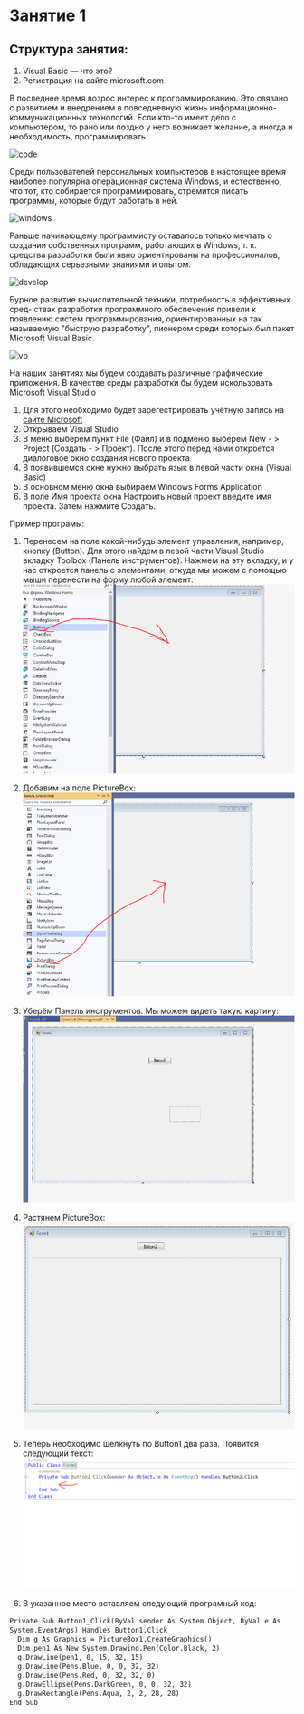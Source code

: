 # Занятие 1
## Структура занятия:
1) Visual Basic — что это?
2) Регистрация на сайте microsoft.com

В последнее время возрос интерес к программированию. Это связано с развитием
и внедрением в повседневную жизнь информационно-коммуникационных
технологий. Если кто-то имеет дело с компьютером, то рано или поздно
у него возникает желание, а иногда и необходимость, программировать.

![code](https://thumbor.forbes.com/thumbor/960x0/https%3A%2F%2Fspecials-images.forbesimg.com%2Fdam%2Fimageserve%2F1106530967%2F960x0.jpg%3Ffit%3Dscale)

Среди пользователей персональных компьютеров в настоящее время наиболее
популярна операционная система Windows, и естественно, что тот, кто
собирается программировать, стремится писать программы, которые будут
работать в ней.

![windows](https://akket.com/wp-content/uploads/2018/08/Windows-10-Update.jpg)

Раньше начинающему программисту оставалось только мечтать о создании
собственных программ, работающих в Windows, т. к. средства разработки
были явно ориентированы на профессионалов, обладающих серьезными знаниями и опытом.

![develop](https://streaminfotech.com/wp-content/uploads/2018/01/IMG_04012018_1709071_0.png)

Бурное развитие вычислительной техники, потребность в эффективных сред-
ствах разработки программного обеспечения привели к появлению систем
программирования, ориентированных на так называемую "быструю разработку",
пионером среди которых был пакет Microsoft Visual Basic.

![vb](https://fiverr-res.cloudinary.com/images/t_main1,q_auto,f_auto/gigs/102824707/original/44e26dba75311cc16e35247edde74cdef6fe5d30/help-you-learn-the-visual-basic-language.png)

На наших занятиях мы будем создавать различные графические приложения.
В качестве среды разработки бы будем искользовать Microsoft Visual Studio
1) Для этого необходимо будет зарегестрировать учётную запись на [сайте Microsoft](https://www.microsoft.com/ru-ru)
2) Открываем Visual Studio
3) В меню выберем пункт File (Файл) и в подменю выберем New - > Project (Создать - > Проект). После этого перед нами откроется диалоговое окно создания нового проекта
4) В появившемся окне нужно выбрать язык в левой части окна (Visual Basic)
5) В основном меню окна выбираем Windows Forms Application
6) В поле Имя проекта окна Настроить новый проект введите имя проекта. Затем нажмите Создать.

Пример програмы:
1) Перенесем на поле какой-нибудь элемент управления, например, кнопку (Button). Для этого найдем в левой части Visual Studio вкладку Toolbox (Панель инструментов). Нажмем на эту вкладку, и у нас откроется панель с элементами, откуда мы можем с помощью мыши перенести на форму любой элемент:
![p1](https://raw.githubusercontent.com/AlxDidorenko/Visual-Basic-course/master/Theory%20(%D0%A2%D0%B5%D0%BE%D1%80%D0%B8%D1%8F)/img/img1.PNG)

2) Добавим на поле PictureBox:
![p2](https://raw.githubusercontent.com/AlxDidorenko/Visual-Basic-course/master/Theory%20(%D0%A2%D0%B5%D0%BE%D1%80%D0%B8%D1%8F)/img/img2.PNG)

3) Уберём Панель инструментов. Мы можем видеть такую картину:
![p3](https://raw.githubusercontent.com/AlxDidorenko/Visual-Basic-course/master/Theory%20(%D0%A2%D0%B5%D0%BE%D1%80%D0%B8%D1%8F)/img/img3.PNG)

4) Растянем PictureBox:
![p4](https://raw.githubusercontent.com/AlxDidorenko/Visual-Basic-course/master/Theory%20(%D0%A2%D0%B5%D0%BE%D1%80%D0%B8%D1%8F)/img/img4.PNG)

5) Теперь необходимо щелкнуть по Button1 два раза. Появится следующий текст:
![p5](https://raw.githubusercontent.com/AlxDidorenko/Visual-Basic-course/master/Theory%20(%D0%A2%D0%B5%D0%BE%D1%80%D0%B8%D1%8F)/img/img5.PNG)

6) В указанное место вставляем следующий програмный код:
<pre><code>Private Sub Button1_Click(ByVal sender As System.Object, ByVal e As System.EventArgs) Handles Button1.Click
  Dim g As Graphics = PictureBox1.CreateGraphics()
  Dim pen1 As New System.Drawing.Pen(Color.Black, 2)
  g.DrawLine(pen1, 0, 15, 32, 15)
  g.DrawLine(Pens.Blue, 0, 0, 32, 32)
  g.DrawLine(Pens.Red, 0, 32, 32, 0)
  g.DrawEllipse(Pens.DarkGreen, 0, 0, 32, 32)
  g.DrawRectangle(Pens.Aqua, 2, 2, 28, 28)
End Sub
</code></pre>